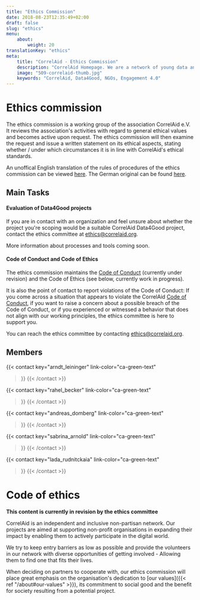```yaml
---
title: "Ethics Commission"
date: 2018-08-23T12:35:49+02:00
draft: false
slug: "ethics"
menu: 
    about:
        weight: 20
translationKey: "ethics"
meta:
    title: "CorrelAid - Ethics Commission"
    description: "CorrelAid Homepage. We are a network of young data analysts that wants to change the world with a more inclusive, integrated and innovative approach to data analysis."
    image: "509-correlaid-thumb.jpg"
    keywords: "CorrelAid, Data4Good, NGOs, Engagement 4.0"
---
```




# Ethics commission

The ethics commission is a working group of the association CorrelAid e.V. It reviews the association's activities with regard to general ethical values and becomes active upon request. The ethics commission will then examine the request and issue a written statement on its ethical aspects, stating whether / under which circumstances it is in line with CorrelAid's ethical standards. 

An unoffical English translation of the rules of procedures of the ethics commission can be viewed [here](/material/correlaid_ev/2021-12-17_ethikkommission_rules_of_procedure_en.pdf). The German original can be found [here](/material/correlaid_ev/2021-12-17_ethikkommission_geschaeftsordnung.pdf).


## Main Tasks

#### Evaluation of Data4Good projects
If you are in contact with an organization and feel unsure about whether the project you're scoping would be a suitable CorrelAid Data4Good project, contact the ethics committee at [ethics@correlaid.org](mailto:ethics@correlaid.org).

More information about processes and tools coming soon. 

#### Code of Conduct and Code of Ethics
The ethics commission maintains the [Code of Conduct](/en/about/codeofconduct) (currently under revision) and the Code of Ethics (see below, currently work in progress).

It is also the  point of contact to report violations of the Code of Conduct:
If you come across a situation that appears to violate the CorrelAid [Code of Conduct](/en/about/codeofconduct), if you want to raise a concern about a possible breach of the Code of Conduct, or if you experienced or witnessed a behavior that does not align  with our working principles, the ethics committee is here to support you.

You can reach the ethics committee by contacting [ethics@correlaid.org](mailto:ethics@correlaid.org).

## Members

{{< contact
    key="arndt_leininger"
    link-color="ca-green-text"
>}}
{{< /contact >}}

{{< contact
    key="rahel_becker"
    link-color="ca-green-text"
>}}
{{< /contact >}}

{{< contact
    key="andreas_domberg"
    link-color="ca-green-text"
>}}
{{< /contact >}}

{{< contact
    key="sabrina_arnold"
    link-color="ca-green-text"
>}}
{{< /contact >}}

{{< contact
    key="lada_rudnitckaia"
    link-color="ca-green-text"
>}}
{{< /contact >}}

# Code of ethics

**This content is currently in revision by the ethics committee**

CorrelAid is an independent and inclusive non-partisan network. Our projects are aimed at supporting non-profit organisations in expanding their impact by enabling them to actively participate in the digital world.

We try to keep entry barriers as low as possible and provide the volunteers in our network with diverse opportunities of getting involved - Allowing them to find one that fits their lives.

When deciding on partners to cooperate with, our ethics commission will place great emphasis on the organisation's dedication to [our values]({{< ref "/about#our-values" >}}), its commitment to social good and the benefit for society resulting from a potential project. 